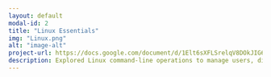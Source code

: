 ```yaml
---
layout: default
modal-id: 2
title: "Linux Essentials"
img: "Linux.png"
alt: "image-alt"
project-url: https://docs.google.com/document/d/1Elt6sXFLSrelqV8DOkJIG6gBJpad-x-G16w_HQX50M4/edit?usp=sharing
description: Explored Linux command-line operations to manage users, directories, and file permissions efficiently. Practiced system monitoring, process control, and package management. Demonstrated proficiency with essential commands for querying, filtering, and manipulating system data to support cybersecurity workflows and automation tasks. <br></br>
---
```

